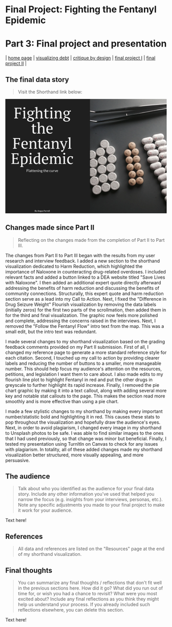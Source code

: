 # Final Project: Fighting the Fentanyl Epidemic 

# Part 3: Final project and presentation

| [home page](https://github.com/angusmf1/portfolio/) | [visualizing debt](dataviz2.md) | [critique by design](CritiqueByDesign.md) | [final project I](final_project_angusferrell.md) | [final project II](final_project_angusferrell_part2.md) |

## The final data story
> Visit the Shorthand link below:

[![Shorthand Story](ShorthandPic.jpg)](https://carnegiemellon.shorthandstories.com/fighting-the-fentanyl-epidemic/index.html)

## Changes made since Part II
> Reflecting on the changes made from the completion of Part II to Part III.

The changes from Part II to Part III began with the results from my user research and interview feedback. I added a new section to the shorthand visualization dedicated to Harm Reduction, which highlighted the importance of Naloxone in counteracting drug-related overdoses. I included relevant facts and added a button linked to a DEA website titled "Save Lives with Naloxone". I then added an additional expert quote directly afterward addressing the benefits of harm reduction and discussing the benefits of community connections. Structurally, this expert quote and harm reduction section serve as a lead into my Call to Action. Next, I fixed the "Difference in Drug Seizure Weight" Flourish visualization by removing the data labels (initially zeros) for the first two parts of the scrollmation, then added them in for the third and final visualization. The graphic now feels more polished and complete, addressing the concerns raised in the interviews. Next, I removed the "Follow the Fentanyl Flow" intro text from the map. This was a small edit, but the intro text was redundant. 

I made several changes to my shorthand visualization based on the grading feedback comments provided on my Part II submission. First of all, I changed my reference page to generate a more standard reference style for each citation. Second, I touched up my call to action by providing clearer labels and reducing the number of buttons to a smaller, more manageable number. This should help focus my audience's attention on the resources, petitions, and legislation I want them to care about. I also made edits to my flourish line plot to highlight Fentanyl in red and put the other drugs in greyscale to further highlight its rapid increase. Finally, I removed the pie chart graphic by making it into a text callout, along with adding several more key and notable stat callouts to the page. This makes the section read more smoothly and is more effective than using a pie chart. 

I made a few stylistic changes to my shorthand by making every important number/statistic bold and highlighting it in red. This causes these stats to pop throughout the visualization and hopefully draw the audience's eyes. Next, in order to avoid plagiarism, I changed every image in my shorthand to Unsplash photos to be safe. I was able to find similar images to the ones that I had used previously, so that change was minor but beneficial. Finally, I tested my presentation using TurnItIn on Canvas to check for any issues with plagiarism. In totality, all of these added changes made my shorthand visualization better structured, more visually appealing, and more persuasive.

## The audience
> Talk about who you identified as the audience for your final data story.  Include any other information you've used that helped you narrow the focus (e.g. insights from your interviews, personas, etc.).  Note any specific adjustments you made to your final project to make it work for your audience.

Text here!


## References
> All data and references are listed on the "Resources" page at the end of my shorthand visualization.



## Final thoughts
> You can summarize any final thoughts / reflections that don't fit well in the previous sections here.  How did it go?  What did you run out of time for, or wish you had a chance to revisit?  What were you most excited about?  Include any final reflections as you think they might help us understand your process.  If you already included such reflections elsewhere, you can delete this section. 

Text here!
